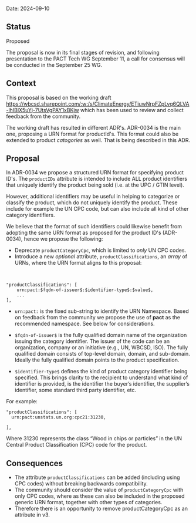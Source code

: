 Date: 2024-09-10

 ## Status

 Proposed

The proposal is now in its final stages of revision, and following presentation to the PACT Tech WG September 11, a call for consensus will be conducted in the September 25 WG.

 ## Context

 This proposal is based on the working draft https://wbcsd.sharepoint.com/:w:/s/ClimateEnergy/ETiuwNrpFZpLvq6QLVA-lhIBlX5uYj-7UtsVgPAY1xBKjw which has been used to review and collect feedback from the community.

The working draft has resulted in different ADR's. ADR-0034 is the main one, proposing a URN format for productId's. This format could also be extended to product  *catogories* as well. That is being described in this ADR. 


## Proposal 

In ADR-0034 we propose a structured URN format for specifying product ID's. The `productIDs` attribute is intended to include ALL product identifiers that uniquely identify the product being sold (i.e. at the UPC / GTIN level). 

However, additional identifiers may be useful in helping to categorize or classify the product, which do not uniquely identify the product. These include for example the UN CPC code, but can also include all kind of other category identifiers. 

We believe that the format of such identifiers could likewise benefit from adopting the same URN format as proposed for the product ID's (ADR-0034), hence we propose the following:

- Deprecate `productCategoryCpc`, which is limited to *only* UN CPC codes.
- Introduce a new *optional* attribute, `productClassifications`, an *array* of URNs, where the URN format aligns to this proposal:

<br/>

    "productClassifications": [
        urn:pact:$fqdn-of-issuer$:$identifier-type$:$value$,
        ...
    ],

 - `urn:pact:` is the fixed sub-string to identify the URN Namespace. Based on feedback from the community we propose the use of **pact** as the recommended namespace. See below for considerations.

 - `$fqdn-of-issuer$` is the fully qualified domain name of the organization issuing the category identifier. The issuer of the code can be an organization, company or an initiative (e.g., UN, WBCSD, ISO). The fully qualified domain consists of top-level domain, domain, and sub-domain. Ideally the fully qualified domain points to the product specification. 

 - `$identifier-type$` defines the kind of product category identifier being specified. This brings clarity to the recipient to understand what kind of identifier is provided, is the identifier the buyer’s identifier, the supplier’s identifier, some standard third party identifier, etc.

For example:

    "productClassifications": [
      urn:pact:unstats.un.org:cpc21:31230,

    ],

Where 31230 represents the class “Wood in chips or particles” in the UN Central Product Classification (CPC) code for the product. 

## Consequences

- The attribute `productClassifications` can be added (including using CPC codes) without breaking backwards compatibility.
- The community should consider the value of `productCategoryCpc` with only CPC codes, where as these can also be included in the proposed generic URN format, together with other types of categories.
- Therefore there is an opportunity to remove productCategoryCpc as an attribute in v3.
